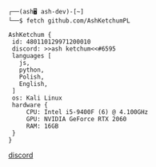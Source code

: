 ```
┌──(ash🖥️ ash-dev)-[~]
└──$ fetch github.com/AshKetchumPL

AshKetchum {
 id: 480110129971200010
 discord: >>ash ketchum<<#6595
 languages [
   js,
   python,
   Polish,
   English,
 ]
 os: Kali Linux
 hardware {
     CPU: Intel i5-9400F (6) @ 4.100GHz
     GPU: NVIDIA GeForce RTX 2060
     RAM: 16GB
 }
}
```
[discord](https://discord.com/users/480110129971200010)
<!---
kotpolsa123/kotpolsa123 is a ✨ special ✨ repository because its `README.md` (this file) appears on your GitHub profile.
You can click the Preview link to take a look at your changes.
--->
